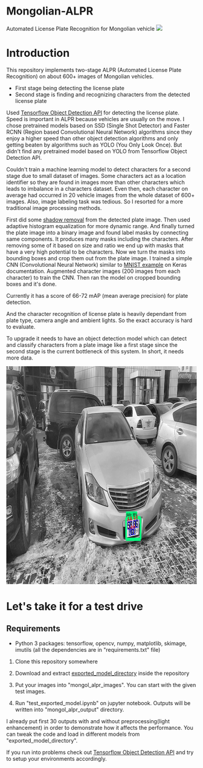 # Mongolian-ALPR
Automated License Plate Recognition for Mongolian vehicle
![](preview.gif)
# Introduction 
This repository implements two-stage ALPR (Automated License Plate Recognition) on about 600+ images of 
Mongolian vehicles.
- First stage being detecting the license plate
- Second stage is finding and recognizing characters from the detected license plate

Used [Tensorflow Object Detection API](https://github.com/tensorflow/models/tree/master/research/object_detection) 
for detecting the license plate.
Speed is important in ALPR because vehicles are usually on the move.
I chose pretrained models based on SSD (Single Shot Detector) and Faster RCNN (Region based Convolutional Neural Network)
algorithms since they enjoy a higher speed than other object detection algorithms and only getting beaten by 
algorithms such as YOLO (You Only Look Once). But didn't find any pretrained model based on YOLO from Tensorflow Object 
Detection API.

Couldn't train a machine learning model to detect characters for a second stage due to small dataset of images.
Some characters act as a location identifier so they are found in images more than other characters which leads to 
imbalance in a characters dataset. Even then, each character on average had occurred in 20 vehicle images from the whole 
dataset of 600+ images. Also, image labeling task was tedious. So I resorted for a more traditional
image processing methods.

First did some [shadow removal](https://stackoverflow.com/questions/44752240/how-to-remove-shadow-from-scanned-images-using-opencv)
from the
detected plate image. Then used adaptive histogram equalization for more dynamic range. And finally turned the plate
image into a binary image and found label masks by connecting same components. It produces many masks including
the characters. After removing some of it based on size and ratio we end up with masks that have a very high
potential to be characters. Now we turn the masks into bounding boxes and crop them out from the plate image.
I trained a simple CNN (Convolutional Neural Network) similar to [MNIST example](https://keras.io/examples/mnist_cnn/) 
on Keras documentation. Augmented character images (200 images from each character) to train the CNN. 
Then ran the model on cropped bounding boxes and it's done.

Currently it has a score of 66-72 mAP (mean average precision) for plate detection.

And the character recognition of license plate is heavily dependant from plate type, camera angle and ambient lights. So
the exact accuracy is hard to evaluate.

To upgrade it needs to have an object detection model which can detect and classify characters from a plate image like a first stage
since the second stage is the current bottleneck of this system. In short, it needs more data.

<p align="center">
  <img src="mongol_alpr_output/8_enhanced.jpg" width=1024 height=576>
</p>

# Let's take it for a test drive

## Requirements
- Python 3 packages: tensorflow, opencv, numpy, matplotlib, skimage, imutils (all the dependencies are in "requirements.txt" file)
1. Clone this repository somewhere

2. Download and extract [exported_model_directory](https://drive.google.com/open?id=1-mUz2QQU-V7KtlPhV0M1bi-Hj8x1QgKq)
inside the repository
3. Put your images into "mongol_alpr_images". You can start with the given test images.

4. Run "test_exported_model.ipynb" on jupyter notebook. Outputs will be written into "mongol_alpr_output" directory.

I already put first 30 outputs with and without preprocessing(light enhancement) in order to demonstrate how it affects the performance.
You can tweak the code and load in different models from "exported_model_directory".

If you run into problems check out [Tensorflow Object Detection API](https://github.com/tensorflow/models/tree/master/research/object_detection) and try to setup your environments accordingly.
